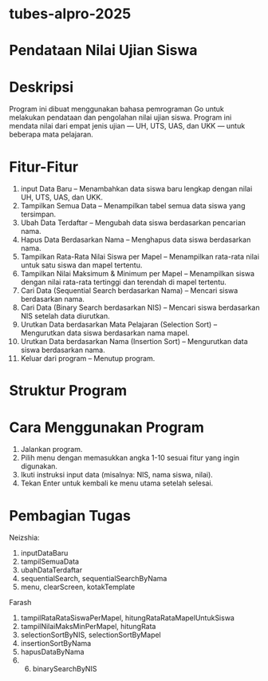 # tubes-alpro-2025
# Pendataan Nilai Ujian Siswa
# Deskripsi
Program ini dibuat menggunakan bahasa pemrograman Go untuk melakukan pendataan dan pengolahan nilai ujian siswa. Program ini mendata nilai dari empat jenis ujian — UH, UTS, UAS, dan UKK — untuk beberapa mata pelajaran.
# Fitur-Fitur
1. input Data Baru – Menambahkan data siswa baru lengkap dengan nilai UH, UTS, UAS, dan UKK.
2. Tampilkan Semua Data – Menampilkan tabel semua data siswa yang tersimpan.
3. Ubah Data Terdaftar – Mengubah data siswa berdasarkan pencarian nama.
4. Hapus Data Berdasarkan Nama – Menghapus data siswa berdasarkan nama.
5. Tampilkan Rata-Rata Nilai Siswa per Mapel – Menampilkan rata-rata nilai untuk satu siswa dan mapel tertentu.
6. Tampilkan Nilai Maksimum & Minimum per Mapel – Menampilkan siswa dengan nilai rata-rata tertinggi dan terendah di mapel tertentu.
7. Cari Data (Sequential Search berdasarkan Nama) – Mencari siswa berdasarkan nama.
8. Cari Data (Binary Search berdasarkan NIS) – Mencari siswa berdasarkan NIS setelah data diurutkan.
9. Urutkan Data berdasarkan Mata Pelajaran (Selection Sort) – Mengurutkan data siswa berdasarkan nama mapel.
10. Urutkan Data berdasarkan Nama (Insertion Sort) – Mengurutkan data siswa berdasarkan nama.
11. Keluar dari program – Menutup program.
# Struktur Program

# Cara Menggunakan Program
1. Jalankan program.
2. Pilih menu dengan memasukkan angka 1-10 sesuai fitur yang ingin digunakan.
3. Ikuti instruksi input data (misalnya: NIS, nama siswa, nilai).
4. Tekan Enter untuk kembali ke menu utama setelah selesai.
# Pembagian Tugas
Neizshia:
1. inputDataBaru
2. tampilSemuaData
3. ubahDataTerdaftar
4. sequentialSearch, sequentialSearchByNama
5. menu, clearScreen, kotakTemplate

Farash
1. tampilRataRataSiswaPerMapel, hitungRataRataMapelUntukSiswa
2. tampilNilaiMaksMinPerMapel, hitungRata
3. selectionSortByNIS, selectionSortByMapel
4. insertionSortByNama
5. hapusDataByNama
6. 6. binarySearchByNIS
